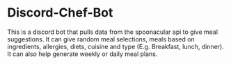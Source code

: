 # Discord-Chef-Bot
This is a discord bot that pulls data from the spoonacular api to give meal suggestions. It can give random meal selections, meals based on ingredients, allergies, diets, cuisine and type (E.g. Breakfast, lunch, dinner). It can also help generate weekly or daily meal plans.
